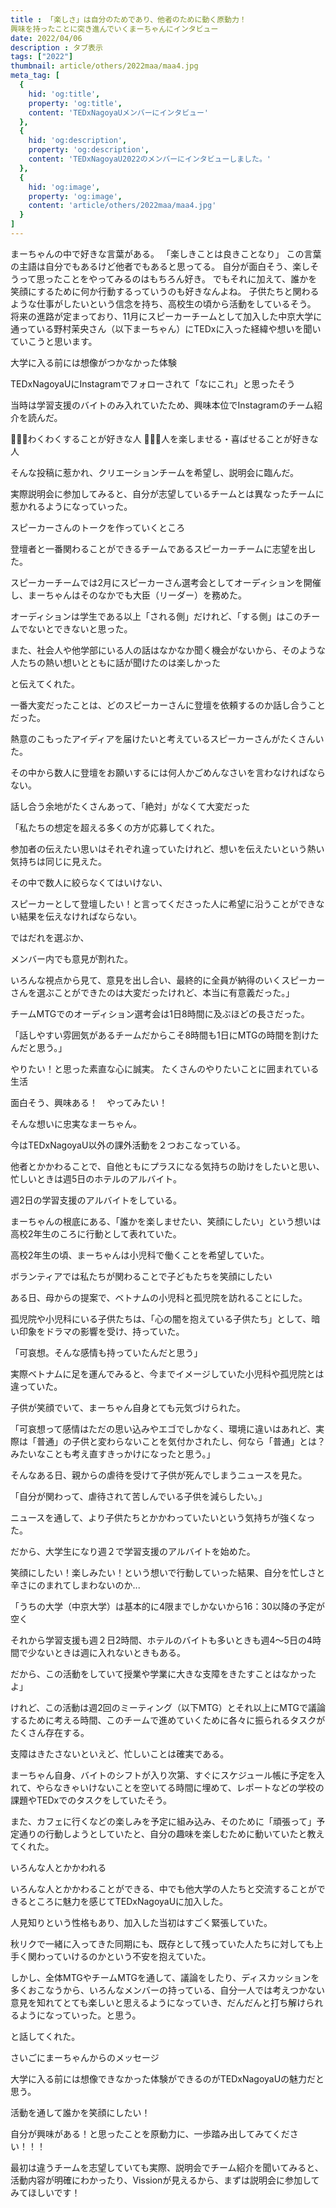 ```yaml
---
title : 「楽しさ」は自分のためであり、他者のために動く原動力！
興味を持ったことに突き進んでいくまーちゃんにインタビュー
date: 2022/04/06
description : タブ表示
tags: ["2022"]
thumbnail: article/others/2022maa/maa4.jpg
meta_tag: [
  {
    hid: 'og:title',
    property: 'og:title',
    content: 'TEDxNagoyaUメンバーにインタビュー'
  },
  {
    hid: 'og:description',
    property: 'og:description',
    content: 'TEDxNagoyaU2022のメンバーにインタビューしました。'
  },
  {
    hid: 'og:image',
    property: 'og:image',
    content: 'article/others/2022maa/maa4.jpg'
  }
]
---
```


まーちゃんの中で好きな言葉がある。
「楽しきことは良きことなり」
この言葉の主語は自分でもあるけど他者でもあると思ってる。
自分が面白そう、楽しそうって思ったことをやってみるのはもちろん好き。
でもそれに加えて、誰かを笑顔にするために何か行動するっていうのも好きなんよね。
子供たちと関わるような仕事がしたいという信念を持ち、高校生の頃から活動をしているそう。
将来の進路が定まっており、11月にスピーカーチームとして加入した中京大学に通っている野村茉央さん（以下まーちゃん）にTEDxに入った経緯や想いを聞いていこうと思います。

大学に入る前には想像がつかなかった体験

TEDxNagoyaUにInstagramでフォローされて「なにこれ」と思ったそう

当時は学習支援のバイトのみ入れていたため、興味本位でInstagramのチーム紹介を読んだ。

🙋🏾‍♂わくわくすることが好きな人
🙋🏻‍♀️人を楽しませる・喜ばせることが好きな人

そんな投稿に惹かれ、クリエーションチームを希望し、説明会に臨んだ。

実際説明会に参加してみると、自分が志望しているチームとは異なったチームに惹かれるようになっていった。


スピーカーさんのトークを作っていくところ

登壇者と一番関わることができるチームであるスピーカーチームに志望を出した。


スピーカーチームでは2月にスピーカーさん選考会としてオーディションを開催し、まーちゃんはそのなかでも大臣（リーダー）を務めた。

オーディションは学生である以上「される側」だけれど、「する側」はこのチームでないとできないと思った。

また、社会人や他学部にいる人の話はなかなか聞く機会がないから、そのような人たちの熱い想いとともに話が聞けたのは楽しかった

と伝えてくれた。


一番大変だったことは、どのスピーカーさんに登壇を依頼するのか話し合うことだった。

熱意のこもったアイディアを届けたいと考えているスピーカーさんがたくさんいた。

その中から数人に登壇をお願いするには何人かごめんなさいを言わなければならない。

話し合う余地がたくさんあって、「絶対」がなくて大変だった


「私たちの想定を超える多くの方が応募してくれた。

参加者の伝えたい思いはそれぞれ違っていたけれど、想いを伝えたいという熱い気持ちは同じに見えた。

その中で数人に絞らなくてはいけない、

スピーカーとして登壇したい！と言ってくださった人に希望に沿うことができない結果を伝えなければならない。

ではだれを選ぶか、

メンバー内でも意見が割れた。

いろんな視点から見て、意見を出し合い、最終的に全員が納得のいくスピーカーさんを選ぶことができたのは大変だったけれど、本当に有意義だった。」


チームMTGでのオーディション選考会は1日8時間に及ぶほどの長さだった。

「話しやすい雰囲気があるチームだからこそ8時間も1日にMTGの時間を割けたんだと思う。」

やりたい！と思った素直な心に誠実。
たくさんのやりたいことに囲まれている生活

面白そう、興味ある！　やってみたい！

そんな想いに忠実なまーちゃん。

今はTEDxNagoyaU以外の課外活動を２つおこなっている。

他者とかかわることで、自他ともにプラスになる気持ちの助けをしたいと思い、
忙しいときは週5日のホテルのアルバイト。

週2日の学習支援のアルバイトをしている。

まーちゃんの根底にある、「誰かを楽しませたい、笑顔にしたい」という想いは高校2年生のころに行動として表れていた。


高校2年生の頃、まーちゃんは小児科で働くことを希望していた。

ボランティアでは私たちが関わることで子どもたちを笑顔にしたい

ある日、母からの提案で、ベトナムの小児科と孤児院を訪れることにした。


孤児院や小児科にいる子供たちは、「心の闇を抱えている子供たち」として、暗い印象をドラマの影響を受け、持っていた。

「可哀想。そんな感情も持っていたんだと思う」

実際ベトナムに足を運んでみると、今までイメージしていた小児科や孤児院とは違っていた。

子供が笑顔でいて、まーちゃん自身とても元気づけられた。

「可哀想って感情はただの思い込みやエゴでしかなく、環境に違いはあれど、実際は「普通」の子供と変わらないことを気付かされたし、何なら「普通」とは？みたいなことも考え直すきっかけになったと思う。」


そんなある日、親からの虐待を受けて子供が死んでしまうニュースを見た。

「自分が関わって、虐待されて苦しんでいる子供を減らしたい。」

ニュースを通して、より子供たちとかかわっていたいという気持ちが強くなった。

だから、大学生になり週２で学習支援のアルバイトを始めた。



笑顔にしたい！楽しみたい！という想いで行動していった結果、自分を忙しさと辛さにのまれてしまわないのか...


「うちの大学（中京大学）は基本的に4限までしかないから16：30以降の予定が空く

それから学習支援も週２日2時間、ホテルのバイトも多いときも週4～5日の4時間で少ないときは週に入れないときもある。

だから、この活動をしていて授業や学業に大きな支障をきたすことはなかったよ」


けれど、この活動は週2回のミーティング（以下MTG）とそれ以上にMTGで議論するために考える時間、このチームで進めていくために各々に振られるタスクがたくさん存在する。

支障はきたさないといえど、忙しいことは確実である。

まーちゃん自身、バイトのシフトが入り次第、すぐにスケジュール帳に予定を入れて、やらなきゃいけないことを空いてる時間に埋めて、レポートなどの学校の課題やTEDxでのタスクをしていたそう。

また、カフェに行くなどの楽しみを予定に組み込み、そのために「頑張って」予定通りの行動しようとしていたと、自分の趣味を楽しむために動いていたと教えてくれた。


いろんな人とかかわれる

いろんな人とかかわることができる、中でも他大学の人たちと交流することができるところに魅力を感じてTEDxNagoyaUに加入した。

人見知りという性格もあり、加入した当初はすごく緊張していた。

秋リクで一緒に入ってきた同期にも、既存として残っていた人たちに対しても上手く関わっていけるのかという不安を抱えていた。

しかし、全体MTGやチームMTGを通して、議論をしたり、ディスカッションを多くおこなうから、いろんなメンバーの持っている、自分一人では考えつかない意見を知れてとても楽しいと思えるようになっていき、だんだんと打ち解けられるようになっていった。と思う。

と話してくれた。


さいごにまーちゃんからのメッセージ

大学に入る前には想像できなかった体験ができるのがTEDxNagoyaUの魅力だと思う。

活動を通して誰かを笑顔にしたい！

自分が興味がある！と思ったことを原動力に、一歩踏み出してみてください！！！

最初は違うチームを志望していても実際、説明会でチーム紹介を聞いてみると、活動内容が明確にわかったり、Vissionが見えるから、まずは説明会に参加してみてほしいです！
